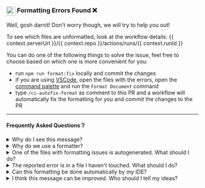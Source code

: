 ### <img src="https://api.iconify.design/logos:prettier.svg" height="24" align="top" /> Formatting Errors Found ❌

Well, gosh darnit! Don't worry though, we will try to help you out!

To see which files are unformatted, look at the workflow details: {{ context.serverUrl }}/{{ context.repo }}/actions/runs/{{ context.runId }}

You can do one of the following things to solve the issue, feel free to choose based on which one is more convenient for you:

- run `npm run format:fix` locally and commit the changes
- if you are using [VSCode](https://code.visualstudio.com/), open the files with the errors, open the [command palette](https://code.visualstudio.com/docs/getstarted/tips-and-tricks#_command-palette) and run the `Format Document` command
- type `/ci-autofix-format` as comment to this PR and a workflow will automatically fix the formatting for you and commit the changes to the PR

---

#### Frequently Asked Questions ❔

<details>
<summary>Why do I see this message?</summary>

We use a formatter for our source code, called [Prettier](https://prettier.io/). For each PR we run this formatter as part of a CI job to make sure every file is formatted with it. You see this message, because one of the files in this PR's branch is not formatted.

</details>

<details>
<summary>Why do we use a formatter?</summary>

You can read a lot of articles on the internet about why having a code formatter is beneficial. Probably the best place to start is prettier's own website: [prettier - why-prettier](https://prettier.io/docs/en/why-prettier).

Here are some quotes from the website:

> “We want to free mental threads and end discussions around style. While sometimes fruitful, these discussions are for the most part wasteful.”

> “Our top reason was to stop wasting our time debating style nits.”

> “I want to write code. Not spend cycles on formatting.”

</details>

<details>
<summary>One of the files with formatting issues is autogenerated. What should I do?</summary>

You have a few options:

- if you have access to the code generator's source code, you could use the [Prettier API](https://prettier.io/docs/en/api) as part of the code generation process. This is similar to what people using [graphql codegen](https://the-guild.dev/graphql/codegen/plugins/other/add) do for example
- if you can't change the code generation's process to call prettier as part of it, you can add a glob pattern to the `.prettierignore` file, which is located at the root of the repository.

</details>

<details>
<summary>The reported error is in a file I haven't touched. What should I do?</summary>

Someone might have bypassed the branch protection rules, and committed an unformatted file to master. The best you can do is to create a new PR with only the formatting changes, and notify everyone else in the [slack channel]() about it. After that PR gets merged, you can merge master into this PR, and the formatting errors will be solved.

</details>

<details>
<summary>Can this formatting be done automatically by my IDE?</summary>

Of course! If you are using [VSCode](https://code.visualstudio.com/), download the [Prettier extension](https://marketplace.visualstudio.com/items?itemName=esbenp.prettier-vscode) and then reload your IDE. You might also want to read [the documentation about how to install every recommended extension]().

After that, VSCode will use prettier as the default formatter. See how formatting works in vscode by vitising their website: [vscode - formatting](https://code.visualstudio.com/docs/editor/codebasics#_formatting).

We also recommend you to enable formatting on file saves by adding the following configuration to your [user's setting.json](https://code.visualstudio.com/docs/getstarted/settings):

```jsonc
{
  "editor.formatOnSave": true,
  // format on paste can be annoying, feel free to disable or enable it.
  "editor.formatOnPaste": false
}
```

</details>

<details>
<summary>I think this message can be improved. Who should I tell my ideas?</summary>

You can post your improvement idea in the [#frontend]() channel, we will make sure to respond, and take your suggestions seriously;)

</details>

